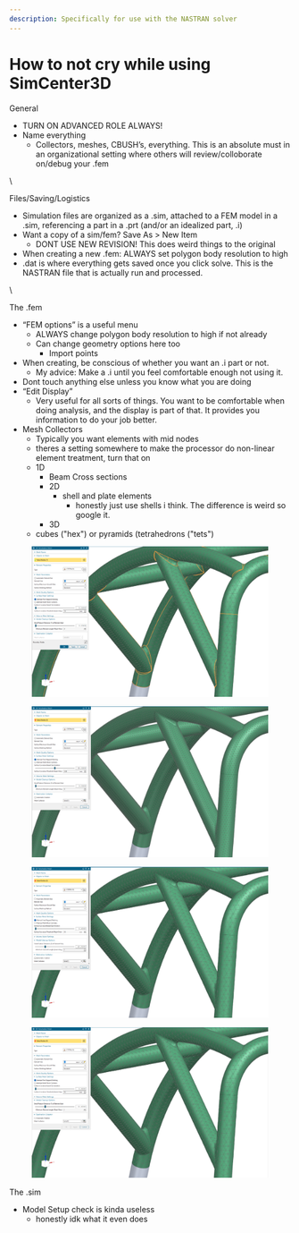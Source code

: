 ```yaml
---
description: Specifically for use with the NASTRAN solver
---
```


# How to not cry while using SimCenter3D

General

* TURN ON ADVANCED ROLE ALWAYS!
* Name everything
  * Collectors, meshes, CBUSH’s, everything. This is an absolute must in an organizational setting where others will review/colloborate on/debug your .fem

\


Files/Saving/Logistics

* Simulation files are organized as a .sim, attached to a FEM model in a .sim, referencing a part in a .prt (and/or an idealized part, .i)
* Want a copy of a sim/fem? Save As > New Item&#x20;
  * DONT USE NEW REVISION! This does weird things to the original
* When creating a new .fem: ALWAYS set polygon body resolution to high
* .dat is where everything gets saved once you click solve. This is the NASTRAN file that is actually run and processed.

\


The .fem

* “FEM options” is a useful menu
  * ALWAYS change polygon body resolution to high if not already
  * Can change geometry options here too&#x20;
    * Import points
* When creating, be conscious of whether you want an .i part or not.&#x20;
  * My advice: Make a .i until you feel comfortable enough not using it.
* Dont touch anything else unless you know what you are doing
* “Edit Display”
  * Very useful for all sorts of things. You want to be comfortable when doing analysis, and the display is part of that. It provides you information to do your job better.
* Mesh Collectors
  * Typically you want elements with mid nodes
  * theres a setting somewhere to make the processor do non-linear element treatment, turn that on
  * 1D
    * Beam Cross sections
    * 2D
      * shell and plate elements
        * honestly just use shells i think. The difference is weird so google it.
    * 3D
  * cubes ("hex") or pyramids (tetrahedrons ("tets")

<figure><img src="../../.gitbook/assets/image (47).png" alt=""><figcaption></figcaption></figure>

<figure><img src="../../.gitbook/assets/image (48).png" alt=""><figcaption></figcaption></figure>

<figure><img src="../../.gitbook/assets/image (49).png" alt=""><figcaption></figcaption></figure>

<figure><img src="../../.gitbook/assets/image (50).png" alt=""><figcaption></figcaption></figure>

The .sim

* Model Setup check is kinda useless
  * honestly idk what it even does
